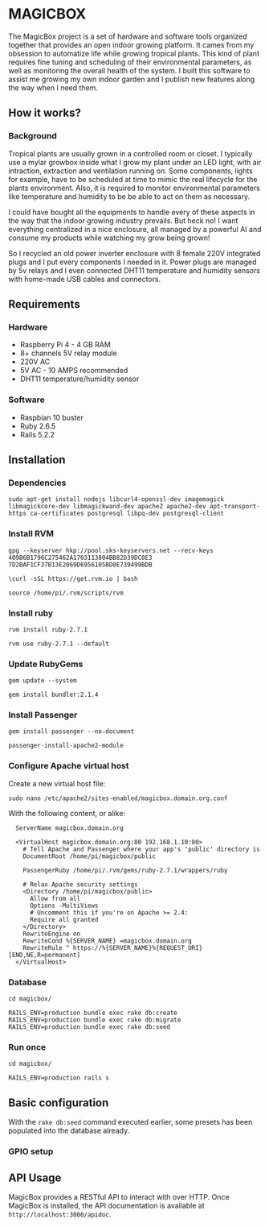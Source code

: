 # MAGICBOX

The MagicBox project is a set of hardware and software tools organized together that provides an open indoor growing platform. It cames from my obsession to automatize life while growing tropical plants. This kind of plant requires fine tuning and scheduling of their environmental parameters, as well as monitoring the overall health of the system. I built this software to assist me growing my own indoor garden and I publish new features along the way when I need them.

## How it works?

### Background

Tropical plants are usually grown in a controlled room or closet. I typically use a mylar growbox inside what I grow my plant under an LED light, with air intraction, extraction and ventilation running on. Some components, lights for example, have to be scheduled at time to mimic the real lifecycle for the plants environment. Also, it is required to monitor environmental parameters like temperature and humidity to be be able to act on them as necessary. 

I could have bought all the equipments to handle every of these aspects in the way that the indoor growing industry prevails. But heck no! I want everything centralized in a nice enclosure, all managed by a powerful AI and consume my products while watching my grow being grown!

So I recycled an old power inverter enclosure with 8 female 220V integrated plugs and I put every components I needed in it. Power plugs are managed by 5v relays and I even connected DHT11 temperature and humidity sensors with home-made USB cables and connectors.

## Requirements

### Hardware

* Raspberry Pi 4 - 4 GB RAM
* 8+ channels 5V relay module
* 220V AC
* 5V AC - 10 AMPS recommended
* DHT11 temperature/humidity sensor

### Software

* Raspbian 10 buster
* Ruby 2.6.5
* Rails 5.2.2

## Installation

### Dependencies

	sudo apt-get install nodejs libcurl4-openssl-dev imagemagick libmagickcore-dev libmagickwand-dev apache2 apache2-dev apt-transport-https ca-certificates postgresql libpq-dev postgresql-client

### Install RVM

	gpg --keyserver hkp://pool.sks-keyservers.net --recv-keys 409B6B1796C275462A1703113804BB82D39DC0E3 7D2BAF1CF37B13E2069D6956105BD0E739499BDB

	\curl -sSL https://get.rvm.io | bash

	source /home/pi/.rvm/scripts/rvm

### Install ruby

	rvm install ruby-2.7.1

	rvm use ruby-2.7.1 --default

### Update RubyGems

	gem update --system

	gem install bundler:2.1.4

### Install Passenger

	gem install passenger --no-document

	passenger-install-apache2-module

### Configure Apache virtual host

Create a new virtual host file:

	sudo nano /etc/apache2/sites-enabled/magicbox.domain.org.conf

With the following content, or alike:

	  ServerName magicbox.domain.org

	  <VirtualHost magicbox.domain.org:80 192.168.1.10:80>
	    # Tell Apache and Passenger where your app's 'public' directory is
	    DocumentRoot /home/pi/magicbox/public

	    PassengerRuby /home/pi/.rvm/gems/ruby-2.7.1/wrappers/ruby

	    # Relax Apache security settings
	    <Directory /home/pi/magicbox/public>
	      Allow from all
	      Options -MultiViews
	      # Uncomment this if you're on Apache >= 2.4:
	      Require all granted
	    </Directory>
	    RewriteEngine on
	    RewriteCond %{SERVER_NAME} =magicbox.domain.org
	    RewriteRule ^ https://%{SERVER_NAME}%{REQUEST_URI} [END,NE,R=permanent]
	  </VirtualHost>

### Database

	cd magicbox/

	RAILS_ENV=production bundle exec rake db:create
	RAILS_ENV=production bundle exec rake db:migrate
	RAILS_ENV=production bundle exec rake db:seed

### Run once

	cd magicbox/

	RAILS_ENV=production rails s

## Basic configuration

With the `rake db:seed` command executed earlier, some presets has been populated into the database already.

### GPIO setup


## API Usage

MagicBox provides a RESTful API to interact with over HTTP. Once MagicBox is installed, the API documentation is available at `http://localhost:3000/apidoc`.
